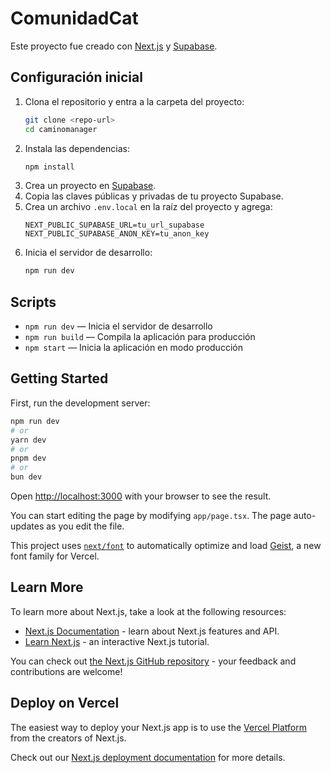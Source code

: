 # ComunidadCat

Este proyecto fue creado con [Next.js](https://nextjs.org/) y [Supabase](https://supabase.com/).

## Configuración inicial

1. Clona el repositorio y entra a la carpeta del proyecto:
   ```bash
   git clone <repo-url>
   cd caminomanager
   ```
2. Instala las dependencias:
   ```bash
   npm install
   ```
3. Crea un proyecto en [Supabase](https://app.supabase.com/).
4. Copia las claves públicas y privadas de tu proyecto Supabase.
5. Crea un archivo `.env.local` en la raíz del proyecto y agrega:
   ```env
   NEXT_PUBLIC_SUPABASE_URL=tu_url_supabase
   NEXT_PUBLIC_SUPABASE_ANON_KEY=tu_anon_key
   ```
6. Inicia el servidor de desarrollo:
   ```bash
   npm run dev
   ```

## Scripts

- `npm run dev` — Inicia el servidor de desarrollo
- `npm run build` — Compila la aplicación para producción
- `npm start` — Inicia la aplicación en modo producción

## Getting Started

First, run the development server:

```bash
npm run dev
# or
yarn dev
# or
pnpm dev
# or
bun dev
```

Open [http://localhost:3000](http://localhost:3000) with your browser to see the result.

You can start editing the page by modifying `app/page.tsx`. The page auto-updates as you edit the file.

This project uses [`next/font`](https://nextjs.org/docs/app/building-your-application/optimizing/fonts) to automatically optimize and load [Geist](https://vercel.com/font), a new font family for Vercel.

## Learn More

To learn more about Next.js, take a look at the following resources:

- [Next.js Documentation](https://nextjs.org/docs) - learn about Next.js features and API.
- [Learn Next.js](https://nextjs.org/learn) - an interactive Next.js tutorial.

You can check out [the Next.js GitHub repository](https://github.com/vercel/next.js) - your feedback and contributions are welcome!

## Deploy on Vercel

The easiest way to deploy your Next.js app is to use the [Vercel Platform](https://vercel.com/new?utm_medium=default-template&filter=next.js&utm_source=create-next-app&utm_campaign=create-next-app-readme) from the creators of Next.js.

Check out our [Next.js deployment documentation](https://nextjs.org/docs/app/building-your-application/deploying) for more details.
